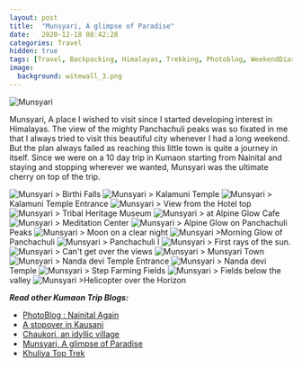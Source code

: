 ```yaml
---
layout: post
title:  "Munsyari, A glimpse of Paradise"
date:   2020-12-18 08:42:28
categories: Travel
hidden: true
tags: [Travel, Backpacking, Himalayas, Trekking, Photoblog, WeekendDiaries]
image:
  background: witewall_3.png
---
```

<img src="https://i.imgur.com/sJRWcGi.jpg" alt="Munsyari">

Munsyari, A place I wished to visit since I started developing interest in Himalayas. The view of the mighty Panchachuli peaks was so fixated in me that I always tried to visit this beautiful city whenever I had a long weekend. But the plan always failed as reaching this little town is quite a journey in itself. Since we were on a 10 day trip in Kumaon starting from Nainital and staying and stopping wherever we wanted, Munsyari was the ultimate cherry on top of the trip. 

<img src="https://i.imgur.com/lMocFra.jpg" alt="Munsyari">
> Birthi Falls

<img src="https://i.imgur.com/5MAFJuT.jpg" alt="Munsyari">
> Kalamuni Temple

<img src="https://i.imgur.com/64MEgj6.jpg" alt="Munsyari">
> Kalamuni Temple Entrance

<img src="https://i.imgur.com/ZlBEAmL.jpg" alt="Munsyari">
> View from the Hotel top

<img src="https://i.imgur.com/JFIhbZp.jpg" alt="Munsyari">
> Tribal Heritage Museum

<img src="https://i.imgur.com/pdpmJpr.jpg" alt="Munsyari">
> at Alpine Glow Cafe

<img src="https://i.imgur.com/OqJvxDt.jpg" alt="Munsyari">
> Meditation Center

<img src="https://i.imgur.com/n2rGFDq.jpg" alt="Munsyari">
> Alpine Glow on Panchachuli Peaks

<img src="https://i.imgur.com/WFrYRFa.jpg" alt="Munsyari">
> Moon on a clear night

<img src="https://i.imgur.com/eUAv1Qv.jpg" alt="Munsyari">
>Morning Glow of Panchachuli

<img src="https://i.imgur.com/diDAX2F.jpg" alt="Munsyari">
> Panchachuli I

<img src="https://i.imgur.com/Rv6fBXg.jpg" alt="Munsyari">
> First rays of the sun. 

<img src="https://i.imgur.com/TBy5lvg.jpg" alt="Munsyari">
> Can't get over the views

<img src="https://i.imgur.com/7LKzLTK.jpg" alt="Munsyari">
> Munsyari Town

<img src="https://i.imgur.com/nUfipsU.jpg" alt="Munsyari">
> Nanda devi Temple Entrance

<img src="https://i.imgur.com/noxOVto.jpg" alt="Munsyari">
> Nanda devi Temple 

<img src="https://i.imgur.com/tjmNqBM.jpg" alt="Munsyari">
> Step Farming Fields

<img src="https://i.imgur.com/wj4Pwtx.jpg" alt="Munsyari">
> Fields below the valley

<img src="https://i.imgur.com/MPK2sIj.jpg" alt="Munsyari">
>Helicopter over the Horizon


**_Read other Kumaon Trip Blogs:_**

+ <a href="http://yogeshpandey.in/travel/Nainital/">PhotoBlog : Nainital Again</a>
+ <a href="http://yogeshpandey.in/travel/Kausani/">A stopover in Kausani</a>
+ <a href="http://yogeshpandey.in/travel/Chaukori/">Chaukori, an idyllic village</a>
+ <a href="http://yogeshpandey.in/travel/Munsyari/">Munsyari, A glimpse of Paradise</a>
+ <a href="http://yogeshpandey.in/travel/Khaliya-Top/">Khuliya Top Trek</a>

